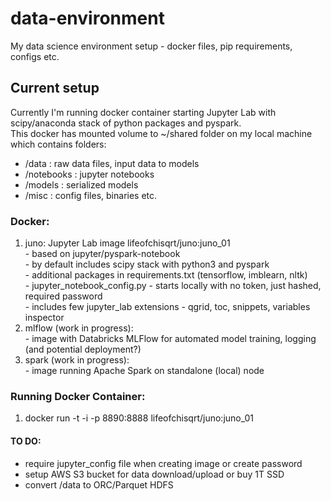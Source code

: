# data-environment
My data science environment setup - docker files, pip requirements, configs etc.

## Current setup
Currently I'm running docker container starting Jupyter Lab with scipy/anaconda stack of python packages and pyspark.  
This docker has mounted volume to ~/shared folder on my local machine which contains folders:  
 - /data : raw data files, input data to models  
 - /notebooks : jupyter notebooks  
 - /models : serialized models  
 - /misc : config files, binaries etc.  

### Docker:
  1. juno: Jupyter Lab image lifeofchisqrt/juno:juno_01  
    - based on jupyter/pyspark-notebook  
    - by default includes scipy stack with python3 and pyspark  
    - additional packages in requirements.txt (tensorflow, imblearn, nltk)  
    - jupyter_notebook_config.py - starts locally with no token, just hashed, required password  
    - includes few jupyter_lab extensions - qgrid, toc, snippets, variables inspector
  2. mlflow (work in progress):  
    - image with Databricks MLFlow for automated model training, logging (and potential deployment?)  
  3. spark (work in progress):  
    - image running Apache Spark on standalone (local) node  

### Running Docker Container:
  1. docker run -t -i -p 8890:8888 lifeofchisqrt/juno:juno_01

#### TO DO:
- require jupyter_config file when creating image or create password
- setup AWS S3 bucket for data download/upload or buy 1T SSD  
- convert /data to ORC/Parquet HDFS


